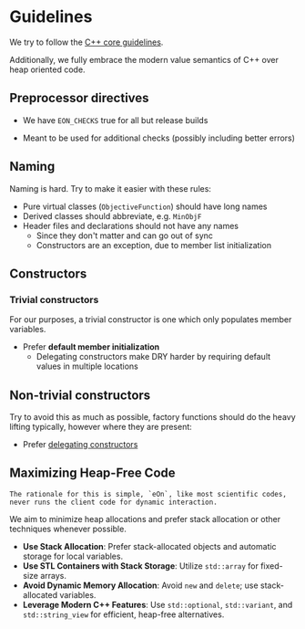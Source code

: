# Guidelines

We try to follow the [C++ core
guidelines](https://isocpp.github.io/CppCoreGuidelines/CppCoreGuidelines).

Additionally, we fully embrace the modern value semantics of C++ over heap
oriented code.

## Preprocessor directives

- We have `EON_CHECKS` true for all but release builds
 + Meant to be used for additional checks (possibly including better errors)

## Naming

Naming is hard. Try to make it easier with these rules:

- Pure virtual classes (`ObjectiveFunction`) should have long names
- Derived classes should abbreviate, e.g. `MinObjF`
- Header files and declarations should not have any names
  + Since they don't matter and can go out of sync
  + Constructors are an exception, due to member list initialization

## Constructors

### Trivial constructors

For our purposes, a trivial constructor is one which only populates member
variables.

- Prefer **default member initialization**
  - Delegating constructors make DRY harder by requiring default values in
    multiple locations

## Non-trivial constructors

Try to avoid this as much as possible, factory functions should do the heavy
lifting typically, however where they are present:

- Prefer [delegating constructors](https://learn.microsoft.com/en-us/cpp/cpp/delegating-constructors?view=msvc-170)

## Maximizing Heap-Free Code

```{note}
The rationale for this is simple, `eOn`, like most scientific codes, never runs the client code for dynamic interaction.
```

We aim to minimize heap allocations and prefer stack allocation or other
techniques whenever possible.

- **Use Stack Allocation**: Prefer stack-allocated objects and automatic storage
  for local variables.
- **Use STL Containers with Stack Storage**: Utilize `std::array` for fixed-size
  arrays.
- **Avoid Dynamic Memory Allocation**: Avoid `new` and `delete`; use
  stack-allocated variables.
- **Leverage Modern C++ Features**: Use `std::optional`, `std::variant`, and
  `std::string_view` for efficient, heap-free alternatives.
